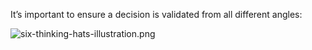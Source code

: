 It’s important to ensure a decision is validated from all different angles:

![six-thinking-hats-illustration.png](six-thinking-hats-illustration.png)



